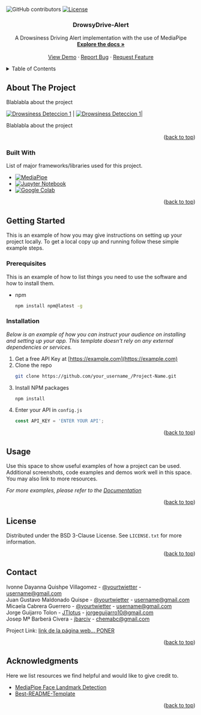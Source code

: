 ![GitHub contributors](https://img.shields.io/github/contributors/jbarciv/DrowsyDrive-Alert)
[![License](https://img.shields.io/badge/License-BSD_3--Clause-blue.svg)](https://opensource.org/licenses/BSD-3-Clause)
<br />
<div align="center">
  
  <h3 align="center">DrowsyDrive-Alert</h3>

  <p align="center">
    A Drowsiness Driving Alert implementation with the use of MediaPipe
    <br />
    <a href="https://github.com/othneildrew/Best-README-Template"><strong>Explore the docs »</strong></a>
    <br />
    <br />
    <a href="https://github.com/othneildrew/Best-README-Template">View Demo</a>
    ·
    <a href="https://github.com/othneildrew/Best-README-Template/issues">Report Bug</a>
    ·
    <a href="https://github.com/othneildrew/Best-README-Template/issues">Request Feature</a>
  </p>
</div>



<!-- TABLE OF CONTENTS -->
<details>
  <summary>Table of Contents</summary>
  <ol>
    <li>
      <a href="#about-the-project">About The Project</a>
      <ul>
        <li><a href="#built-with">Built With</a></li>
      </ul>
    </li>
    <li>
      <a href="#getting-started">Getting Started</a>
      <ul>
        <li><a href="#prerequisites">Prerequisites</a></li>
        <li><a href="#installation">Installation</a></li>
      </ul>
    </li>
    <li><a href="#usage">Usage</a></li>
    <li><a href="#license">License</a></li>
    <li><a href="#contact">Contact</a></li>
    <li><a href="#acknowledgments">Acknowledgments</a></li>
  </ol>
</details>



<!-- ABOUT THE PROJECT -->
## About The Project

Blablabla about the project

[![Drowsiness Deteccion 1](./figs/1.gif)](https://preview.webflow.com/preview/drivers-d11799?utm_medium=preview_link&utm_source=designer&utm_content=drivers-d11799&preview=d27283e719e19a8e38ec335c9f8b4f5e&workflow=preview) | [![Drowsiness Deteccion 1](./figs/2.gif)](https://preview.webflow.com/preview/drivers-d11799?utm_medium=preview_link&utm_source=designer&utm_content=drivers-d11799&preview=d27283e719e19a8e38ec335c9f8b4f5e&workflow=preview)| 


Blablabla about the project

<p align="right">(<a href="#readme-top">back to top</a>)</p>



### Built With

List of major frameworks/libraries used for this project. 

* [![MediaPipe][mediapipe.png]][mediapipe-url]
* [![Jupyter Notebook][jupyter.png]][jupyter-url]
* [![Google Colab][colab.png]][colab-url]


<p align="right">(<a href="#readme-top">back to top</a>)</p>


<!-- GETTING STARTED -->
## Getting Started

This is an example of how you may give instructions on setting up your project locally.
To get a local copy up and running follow these simple example steps.

### Prerequisites

This is an example of how to list things you need to use the software and how to install them.
* npm
  ```sh
  npm install npm@latest -g
  ```

### Installation

_Below is an example of how you can instruct your audience on installing and setting up your app. This template doesn't rely on any external dependencies or services._

1. Get a free API Key at [https://example.com](https://example.com)
2. Clone the repo
   ```sh
   git clone https://github.com/your_username_/Project-Name.git
   ```
3. Install NPM packages
   ```sh
   npm install
   ```
4. Enter your API in `config.js`
   ```js
   const API_KEY = 'ENTER YOUR API';
   ```

<p align="right">(<a href="#readme-top">back to top</a>)</p>



<!-- USAGE EXAMPLES -->
## Usage

Use this space to show useful examples of how a project can be used. Additional screenshots, code examples and demos work well in this space. You may also link to more resources.

_For more examples, please refer to the [Documentation](https://example.com)_

<p align="right">(<a href="#readme-top">back to top</a>)</p>



<!-- LICENSE -->
## License

Distributed under the BSD 3-Clause License. See `LICENSE.txt` for more information.

<p align="right">(<a href="#readme-top">back to top</a>)</p>


<!-- CONTACT -->
## Contact

Ivonne Dayanna Quishpe Villagomez - [@yourtwietter](https://github.com/jbarciv) - username@gmail.com\
Juan Gustavo Maldonado Quispe - [@yourtwietter](https://github.com/jbarciv) - username@gmail.com\
Micaela Cabrera Guerrero - [@yourtwietter](https://github.com/jbarciv) - username@gmail.com\
Jorge Guijarro Tolon - [JTlotus](https://github.com/JTlotus) - jorgeguijarro10@gmail.com\
Josep Mª Barberá Civera - [jbarciv](https://github.com/jbarciv) - chemabc@gmail.com

Project Link: [link de la página web... PONER](https://github.com/your_username/repo_name)

<p align="right">(<a href="#readme-top">back to top</a>)</p>


<!-- ACKNOWLEDGMENTS -->
## Acknowledgments

Here we list resources we find helpful and would like to give credit to.

* [MediaPipe Face Landmark Detection](https://developers.google.com/mediapipe/solutions/vision/face_landmarker)
* [Best-README-Template](https://github.com/othneildrew/Best-README-Template)


<p align="right">(<a href="#readme-top">back to top</a>)</p>

<!-- MARKDOWN LINKS & IMAGES -->
[mediapipe.png]: https://miro.medium.com/v2/resize:fit:120/1*Hgg6bLceoIjubE2hBiJK4g.png
[mediapipe-url]: https://developers.google.com/mediapipe/solutions/vision/face_landmarker
[jupyter.png]: https://miro.medium.com/v2/resize:fit:120/format:webp/1*D95BB0ei7PVSu_51JhUY2w.png
[jupyter-url]: https://jupyter.org/
[colab.png]: https://cdn-images-1.medium.com/v2/resize:fit:140/1*sIcDb3d42i-AdsZJXL34kw@2x.png
[colab-url]: https://colab.google/